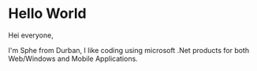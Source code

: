 # Hello World

Hei everyone,

I'm Sphe from Durban, I like coding using microsoft .Net products for both Web/Windows and Mobile Applications.
